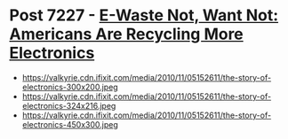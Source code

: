 # Post 7227 - [E-Waste Not, Want Not: Americans Are Recycling More Electronics](https://www.ifixit.com/News/7227/e-waste-not)

- https://valkyrie.cdn.ifixit.com/media/2010/11/05152611/the-story-of-electronics-300x200.jpeg
- https://valkyrie.cdn.ifixit.com/media/2010/11/05152611/the-story-of-electronics-324x216.jpeg
- https://valkyrie.cdn.ifixit.com/media/2010/11/05152611/the-story-of-electronics-450x300.jpeg
